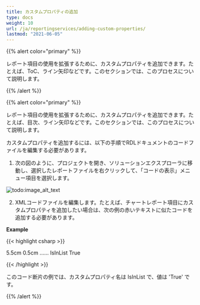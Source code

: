 ```yaml
---
title: カスタムプロパティの追加
type: docs
weight: 10
url: /ja/reportingservices/adding-custom-properties/
lastmod: "2021-06-05"
---
```


{{% alert color="primary" %}}

レポート項目の使用を拡張するために、カスタムプロパティを追加できます。たとえば、ToC、ライン矢印などです。このセクションでは、このプロセスについて説明します。

{{% /alert %}}

{{% alert color="primary" %}}

レポート項目の使用を拡張するために、カスタムプロパティを追加できます。たとえば、目次、ライン矢印などです。このセクションでは、このプロセスについて説明します。

カスタムプロパティを追加するには、以下の手順でRDLドキュメントのコードファイルを編集する必要があります。

1. 次の図のように、プロジェクトを開き、ソリューションエクスプローラに移動し、選択したレポートファイルを右クリックして、「コードの表示」メニュー項目を選択します。

![todo:image_alt_text](adding-custom-properties_1.png)

2. XMLコードファイルを編集します。たとえば、チャートレポート項目にカスタムプロパティを追加したい場合は、次の例の赤いテキストに似たコードを追加する必要があります。

**Example**

{{< highlight csharp >}}

<chart Name="chart1">
    <Left>5.5cm</Left>
    <Top>0.5cm</Top>
      ......
    <Style>
      ......
    </style>     
    <CustomProperties>
      <CustomProperty>
        <Name>IsInList</Name>
        <Value>True</Value>
      </CustomProperty>
    </CustomProperties>
</chart> 

{{< /highlight >}}

このコード断片の例では、カスタムプロパティ名は IsInList で、値は 'True' です。

{{% /alert %}}